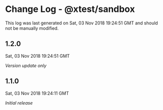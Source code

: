 # Change Log - @xtest/sandbox

This log was last generated on Sat, 03 Nov 2018 19:24:51 GMT and should not be manually modified.

## 1.2.0
Sat, 03 Nov 2018 19:24:51 GMT

*Version update only*

## 1.1.0
Sat, 03 Nov 2018 19:24:11 GMT

*Initial release*

